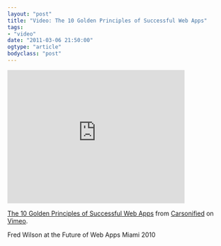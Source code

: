 ```yaml
---
layout: "post"
title: "Video: The 10 Golden Principles of Successful Web Apps"
tags: 
- "video"
date: "2011-03-06 21:50:00"
ogtype: "article"
bodyclass: "post"
---
```


<iframe frameborder="0" height="300" src="http://player.vimeo.com/video/10510576" width="400"></iframe>

[The 10 Golden Principles of Successful Web Apps](http://vimeo.com/10510576) from [Carsonified](http://vimeo.com/carsonified) on [Vimeo](http://vimeo.com).

Fred Wilson at the Future of Web Apps Miami 2010